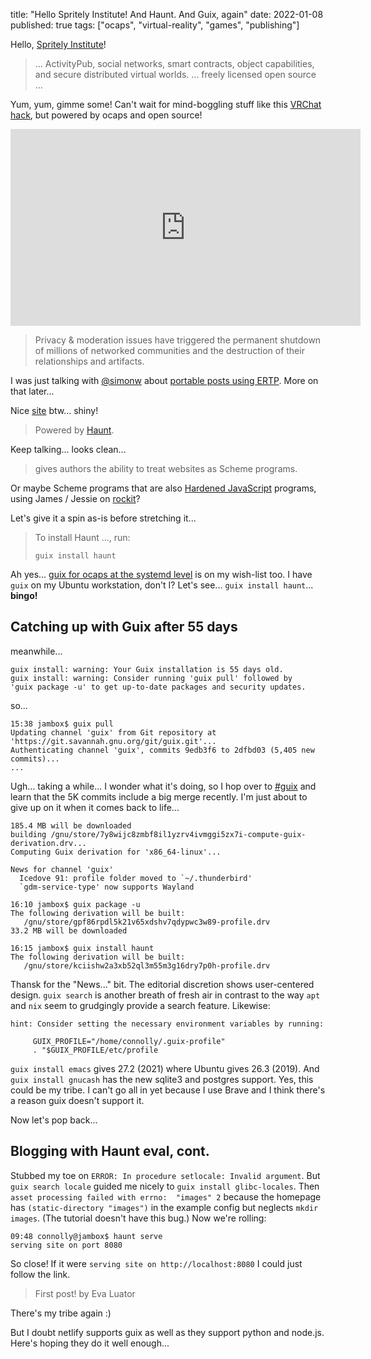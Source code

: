 title: "Hello Spritely Institute! And Haunt. And Guix, again"
date: 2022-01-08
published: true
tags: ["ocaps", "virtual-reality", "games", "publishing"]

Hello, [Spritely Institute](https://spritely.institute/)!

> ... ActivityPub, social networks, smart contracts, object capabilities, and
> secure distributed virtual worlds. ... freely licensed open source ...

Yum, yum, gimme some! Can't wait for mind-boggling stuff like
this [VRChat hack](https://blog.pimaker.at/texts/rvc1/), but powered by ocaps and open source!

<iframe width="560" height="315" src="https://www.youtube-nocookie.com/embed/G2u7NOpzcBQ?controls=0&amp;start=5110" title="YouTube video player" frameborder="0" allow="accelerometer; autoplay; clipboard-write; encrypted-media; gyroscope; picture-in-picture" allowfullscreen></iframe>

> Privacy & moderation issues have triggered the permanent shutdown of millions
> of networked communities and the destruction of their relationships and artifacts.

I was just talking with [@simonw](https://twitter.com/simonw)
about [portable posts using ERTP](https://twitter.com/dckc/status/1479108723494699021).
More on that later...

Nice [site](https://spritely.institute/) btw... shiny!

> Powered by [Haunt](https://dthompson.us/projects/haunt.html).

Keep talking... looks clean...

> gives authors the ability to treat websites as Scheme programs.

Or maybe Scheme programs that are also [Hardened JavaScript](https://agoric.com/documentation/guides/js-programming/hardened-js.html) programs,
using James / Jessie on [rockit](https://github.com/cwebber/rockit)?

Let's give it a spin as-is before stretching it...

> To install Haunt ..., run:
> ```
> guix install haunt
> ```

Ah yes... [guix for ocaps at the systemd level](https://github.com/dckc/madmode-blog/issues/144)
is on my wish-list too. I have `guix` on my Ubuntu workstation, don't I? Let's see...
`guix install haunt`...
<strong title="haunt 0.2.5 /gnu/store/5pk6cwrh11bgchm68phj556srvcvdlvb-profile.drv">bingo!</strong>

## Catching up with Guix after 55 days

meanwhile...

```
guix install: warning: Your Guix installation is 55 days old.
guix install: warning: Consider running 'guix pull' followed by
'guix package -u' to get up-to-date packages and security updates.
```

so...

```
15:38 jambox$ guix pull
Updating channel 'guix' from Git repository at 'https://git.savannah.gnu.org/git/guix.git'...
Authenticating channel 'guix', commits 9edb3f6 to 2dfbd03 (5,405 new commits)...
...
```

Ugh... taking a while... I wonder what it's doing, so
I hop over to [#guix](https://matrix.to/#/#guix:libera.chat)
and learn that the 5K commits include a big merge recently.
I'm just about to give up on it when it comes back to life...

```
185.4 MB will be downloaded
building /gnu/store/7y8wijc8zmbf8il1yzrv4ivmggi5zx7i-compute-guix-derivation.drv...
Computing Guix derivation for 'x86_64-linux'...

News for channel 'guix'
  Icedove 91: profile folder moved to `~/.thunderbird'
  `gdm-service-type' now supports Wayland

16:10 jambox$ guix package -u
The following derivation will be built:
   /gnu/store/gpf86rpdl5k21v65xdshv7qdypwc3w89-profile.drv
33.2 MB will be downloaded

16:15 jambox$ guix install haunt
The following derivation will be built:
   /gnu/store/kciishw2a3xb52ql3m55m3g16dry7p0h-profile.drv
```

Thansk for the "News..." bit. The editorial discretion shows user-centered design.
`guix search` is another breath of fresh air in contrast to the way `apt` and `nix`
seem to grudgingly provide a search feature. Likewise:

```
hint: Consider setting the necessary environment variables by running:

     GUIX_PROFILE="/home/connolly/.guix-profile"
     . "$GUIX_PROFILE/etc/profile
```

`guix install emacs` gives 27.2 (2021) where Ubuntu gives 26.3 (2019).
And `guix install gnucash` has the new sqlite3 and postgres support.
Yes, this could be my tribe. I can't go all in yet because I use Brave
and I think there's a reason guix doesn't support it.

Now let's pop back...

## Blogging with Haunt eval, cont.

Stubbed my toe on `ERROR: In procedure setlocale: Invalid argument`.
But `guix search locale` guided me nicely to `guix install glibc-locales`.
Then `asset processing failed with errno:  "images" 2` because the homepage
has `(static-directory "images")` in the example config but neglects `mkdir images`.
(The tutorial doesn't have this bug.) Now we're rolling:

```
09:48 connolly@jambox$ haunt serve
serving site on port 8080
```

So close! If it were `serving site on http://localhost:8080` I could just follow the link.

> First post!
> by Eva Luator

There's my tribe again :)

But I doubt netlify supports guix as well as they support python and node.js.
Here's hoping they do it well enough...
